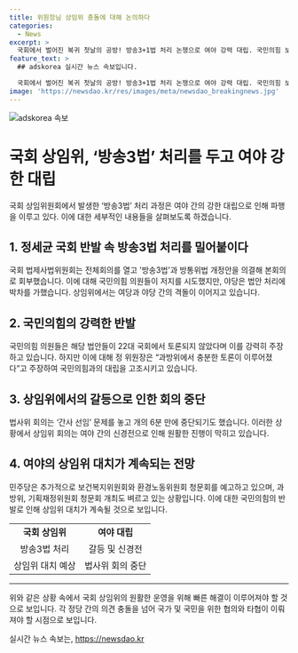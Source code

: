 ```yaml
---
title: 위원장님 상임위 충돌에 대해 논의하다
categories:
  - News
excerpt: >
  국회에서 벌어진 복귀 첫날의 공방! 방송3+1법 처리 논쟁으로 여야 강력 대립. 국민의힘 보이콧 철회에도 파행, 야당 간사 선임 논란 등 갈등 고조. 상임위 방송3법 처리 밀어붙인 더민주, 국민의힘 불참으로 청문회 파행 등 정세 불미스러운 상황. 국회 법사위 간사 선임 문제로 회의 6분만에 중단, 야당과 여당의 신경전 끊이지 않아.
feature_text: >
  ## adskorea 실시간 뉴스 속보입니다.

  국회에서 벌어진 복귀 첫날의 공방! 방송3+1법 처리 논쟁으로 여야 강력 대립. 국민의힘 보이콧 철회에도 파행, 야당 간사 선임 논란 등 갈등 고조. 상임위 방송3법 처리 밀어붙인 더민주, 국민의힘 불참으로 청문회 파행 등 정세 불미스러운 상황. 국회 법사위 간사 선임 문제로 회의 6분만에 중단, 야당과 여당의 신경전 끊이지 않아.
image: 'https://newsdao.kr/res/images/meta/newsdao_breakingnews.jpg'
---
```


<p><img src="https://newsdao.kr/res/images/meta/newsdao_breakingnews.jpg" alt="adskorea 속보" /></p>

<h1>국회 상임위, ‘방송3법’ 처리를 두고 여야 강한 대립</h1>

<p data-ke-size="size16">국회 상임위원회에서 발생한 ‘방송3법’ 처리 과정은 여야 간의 강한 대립으로 인해 파행을 이루고 있다. 이에 대한 세부적인 내용들을 살펴보도록 하겠습니다.</p>

<h2 data-ke-size="size26">1. 정세균 국회 반발 속 방송3법 처리를 밀어붙이다</h2>

<p data-ke-size="size16">국회 법제사법위원회는 전체회의를 열고 '방송3법'과 방통위법 개정안을 의결해 본회의로 회부했습니다. 이에 대해 국민의힘 의원들이 저지를 시도했지만, 야당은 법안 처리에 박차를 가했습니다. 상임위에서는 여당과 야당 간의 격돌이 이어지고 있습니다.</p>

<h2 data-ke-size="size26">2. 국민의힘의 강력한 반발</h2>

<p data-ke-size="size16">국민의힘 의원들은 해당 법안들이 22대 국회에서 토론되지 않았다며 이를 강력히 주장하고 있습니다. 하지만 이에 대해 정 위원장은 “과방위에서 충분한 토론이 이루어졌다”고 주장하여 국민의힘과의 대립을 고조시키고 있습니다.</p>

<h2 data-ke-size="size26">3. 상임위에서의 갈등으로 인한 회의 중단</h2>

<p data-ke-size="size16">법사위 회의는 ‘간사 선임’ 문제를 놓고 개의 6분 만에 중단되기도 했습니다. 이러한 상황에서 상임위 회의는 여야 간의 신경전으로 인해 원활한 진행이 막히고 있습니다.</p>

<h2 data-ke-size="size26">4. 여야의 상임위 대치가 계속되는 전망</h2>

<p data-ke-size="size16">민주당은 추가적으로 보건복지위원회와 환경노동위원회 청문회를 예고하고 있으며, 과방위, 기획재정위원회 청문회 개최도 벼르고 있는 상황입니다. 이에 대한 국민의힘의 반발로 인해 상임위 대치가 계속될 것으로 보입니다.</p>

<table>
  <tr>
    <td style="text-align: center; height: 17px;"><b>국회 상임위</b></td>
    <td style="text-align: center; height: 17px;"><b>여야 대립</b></td>
  </tr>
  <tr>
    <td style="text-align: center; height: 17px;">방송3법 처리</td>
    <td style="text-align: center; height: 17px;">갈등 및 신경전</td>
  </tr>
  <tr>
    <td style="text-align: center; height: 17px;">상임위 대치 예상</td>
    <td style="text-align: center; height: 17px;">법사위 회의 중단</td>
  </tr>
</table>

<hr>

<p data-ke-size="size16">위와 같은 상황 속에서 국회 상임위의 원활한 운영을 위해 빠른 해결이 이루어져야 할 것으로 보입니다. 각 정당 간의 의견 충돌을 넘어 국가 및 국민을 위한 협의와 타협이 이뤄져야 할 시점으로 보입니다.</p>
실시간 뉴스 속보는, <a href="https://newsdao.kr" rel="dofollow">https://newsdao.kr</a>


